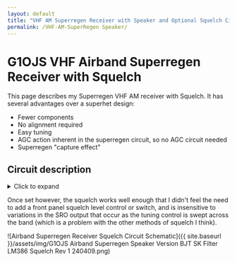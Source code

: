 ```yaml
---
layout: default
title: "VHF AM Superregen Receiver with Speaker and Optional Squelch Circuit"
permalink: /VHF-AM-SuperRegen Speaker/
---
```

# G1OJS VHF Airband Superregen Receiver with Squelch
This page describes my Superregen VHF AM receiver with Squelch. It has several advantages over a superhet design:
- Fewer components
- No alignment required
- Easy tuning
- AGC action inherent in the superregen circuit, so no AGC circuit needed
- Superregen "capture effect"

## Circuit description
<details markdown=1><summary markdown="span">Click to expand</summary>

![Airband Superregen Receiver Schematic]({{ site.baseurl }}/assets/img/G1OJS Airband Superregen With Squelch 17-05-24.png)

The Superregen circuit based around Q2 is nothhing new, and follows several designs available on the web. As with all superregenerative oscillators (SROs), it is necessary to precede the circuit by an amplifier stage to avoid radiation of the oscillations produced by the SRO. Q1 performs this function and provides sufficient gain to allow the SRO to detect signals as low as -110 dBm.

The detector is Q3 & based on the configuration recommended in Dr Eddie Insam's paper [Designing Super-Regenerative Receivers]
(https://www.qsl.net/l/lu7did/docs/QRPp/Receptor%20Regenerativo.pdf). As Dr Insam states, this configuration does seem to improve the sensitivity of the SuperRegen Oscillator (SRO). After that the buffer Q5 feeds a single stage BJT [Sallen Key](https://en.wikipedia.org/wiki/Sallen%E2%80%93Key_topology) Filter Q4 , and this provides enough signal level to present to the volume control and then on to the LM386 audio amp. 

Squelch circuits can be quite tricky to implement in SRO receivers because the background noise under "no signal" conditions can be almost as loud as wanted signals when a carrier is present. There are several ways around this problem:

1) Monitor the "no signal" noise above the highest modulation frequency and watch for the amplitude of this to fall when a carrier is present.
2) Tightly fitler the audio and use a traditional audio squelch, hoping to exclude as much "no signal" noise as possible via the filtering (i.e. the opposite approach to 1).
3) My own invention as far as I know: monitor the audio spectrum (again tightly filtered as in 2) but instead of triggering the squelch based on the *level* of the audio, watch for *changes* in the audio level. This way, the squelch responds to the transition between "no signal" hiss and the quieted audio on reception of an unmodulated carrier, and also responds to the cadence of voice signals (the increase and decrease in volume across speech sounds is itself a signal that can be monitored).

Examples of all three circuits are shown below.
The squelch circuit is based around a fairly traditional diode pump, with several important features.

</details>







Once set however, the squelch works well enough that I didn't feel the need to add a front panel squelch level control or switch, and is insensitive to variations in the SRO output that occur as the tuning control is swept across the band (which is a problem with the other methods of squelch I think). 

![Airband Superregen Receiver Squelch Circuit Schematic]({{ site.baseurl }}/assets/img/G1OJS Airband Superregen Speaker Version BJT SK Filter LM386 Squelch Rev 1 240409.png)

